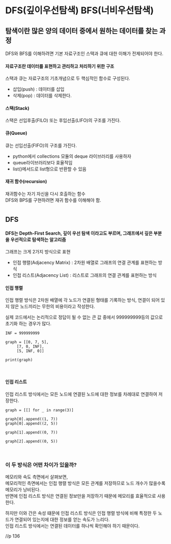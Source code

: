 # DFS(깊이우선탐색) BFS(너비우선탐색)
## 탐색이란 많은 양의 데이터 중에서 원하는 데이터를 찾는 과정

DFS와 BFS를 이해하려면 기본 자료구조인 스택과 큐에 대한 이해가 전제되어야 한다.   

#### 자료구조란 데이터를 표현하고 관리하고 처리하기 위한 구조

스택과 큐는 자료구조의 기초개념으로 두 핵심적인 함수로 구성된다.
- 삽입(push) : 데이터를 삽입
- 삭제(pop) : 데이터를 삭제한다.

#### 스택(Stack)
스택은 선입후출(FILO) 또는 후입선출(LIFO)의 구조를 가진다.

#### 큐(Queue)
큐는 선입선출(FIFO)의 구조를 가진다.   
- python에서 collections 모듈의 deque 라이브러리를 사용하자
- queue라이브러리보다 효율적임
- list()메서드로 list형으로 반환할 수 있음

#### 재귀 함수(recursion)
재귀함수는 자기 자신을 다시 호출하는 함수   
DFS와 BPS를 구현하려면 재귀 함수를 이해해야 함.   

#

## DFS
#### DFS는 Depth-First Search, 깊이 우선 탐색 이라고도 부르며, 그래프에서 깊은 부분을 우선적으로 탐색하는 알고리즘

그래프는 크게 2가지 방식으로 표현
- 인접 행렬(Adjacency Matrix) : 2차원 배열로 그래프의 연결 관계를 표현하는 방식
- 인접 리스트(Adjacency List) : 리스트로 그래프의 연결 관계를 표현하는 방식

#### 인접 행렬
인접 행렬 방식은 2차원 배열에 각 노드가 연결된 형태를 기록하는 방식, 연결이 되어 있지 않은 노드끼리는 무한의 비용이라고 작성한다.

실제 코드에서는 논리적으로 정답이 될 수 없는 큰 값 중에서 999999999등의 값으로 초기화 하는 경우가 많다.

    INF = 999999999

    graph = [[0, 7, 5],
         [7, 0, INF],
         [5, INF, 0]]

    print(graph)   

<br>

#### 인접 리스트
인접 리스트 방식에서는 모든 노드에 연결된 노드에 대한 정보를 차례대로 연결하여 저장한다.

    graph = [[] for _ in range(3)]

    graph[0].append((1, 7))
    graph[0].append((2, 5))

    graph[1].append((0, 7))

    graph[2].append((0, 5))


<br>

### 이 두 방식은 어떤 차이가 있을까?

메모리와 속도 측면에서 살펴보면,   
메모리적인 측면에서는 인접 행렬 방식은 모든 관계를 저장하므로 노드 개수가 많을수록 메모리가 낭비된다.   
반면에 인접 리스트 방식은 연결된 정보만을 저장하기 때문에 메모리를 효율적으로 사용한다.

하지만 이와 간은 속성 떄문에 인접 리스트 방식은 인접 행렬 방식에 비해 특정한 두 노드가 연결되어 있는지에 대한 정보를 얻는 속도가 느리다.   
인접 리스트 방식에서는 연결된 데이터를 하나씩 확인해야 하기 때문이다.

//p 136
